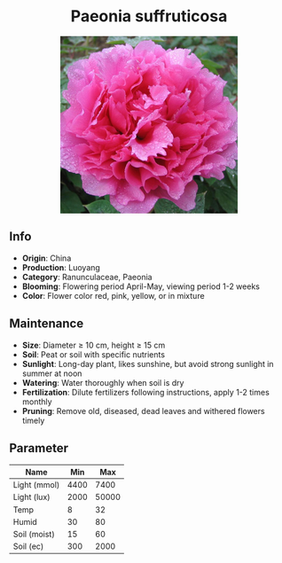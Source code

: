 <h1 align='center'>Paeonia suffruticosa</h1>
<p align="center">
    <img 
        align='center'
        width='320'
        src="../images/paeonia suffruticosa.png" 
        alt='Paeonia suffruticosa' />
</p>

## Info

 - **Origin**: China
 - **Production**: Luoyang
 - **Category**: Ranunculaceae, Paeonia
 - **Blooming**: Flowering period April-May, viewing period 1-2 weeks
 - **Color**: Flower color red, pink, yellow, or in mixture

## Maintenance

 - **Size**: Diameter ≥ 10 cm, height ≥ 15 cm
 - **Soil**: Peat or soil with specific nutrients
 - **Sunlight**: Long-day plant, likes sunshine, but avoid strong sunlight in summer at noon
 - **Watering**: Water thoroughly when soil is dry
 - **Fertilization**: Dilute fertilizers following instructions, apply 1-2 times monthly
 - **Pruning**: Remove old, diseased, dead leaves and withered flowers timely

## Parameter

| Name         | Min  | Max   |
|--------------|------|-------|
| Light (mmol) | 4400 | 7400  |
| Light (lux)  | 2000 | 50000 |
| Temp         | 8    | 32    |
| Humid        | 30   | 80    |
| Soil (moist) | 15   | 60    |
| Soil (ec)    | 300  | 2000  |